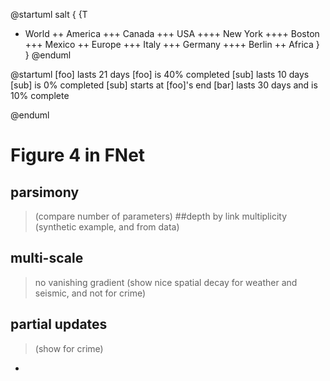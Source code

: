 @startuml
salt
{
{T
 + World
 ++ America
 +++ Canada
 +++ USA
 ++++ New York
 ++++ Boston
 +++ Mexico
 ++ Europe
 +++ Italy
 +++ Germany
 ++++ Berlin
 ++ Africa
}
}
@enduml

@startuml
[foo] lasts 21 days
[foo] is 40% completed
[sub] lasts 10 days
[sub] is 0% completed
[sub] starts at [foo]'s end
[bar] lasts 30 days and is 10% complete

@enduml


# Figure 4 in FNet

## parsimony
> (compare number of parameters)
##depth 
> by link multiplicity (synthetic example, and from data)
## multi-scale 
>no vanishing gradient (show nice spatial decay for weather and seismic, and not for crime)
## partial updates 
>(show for crime)
- 
